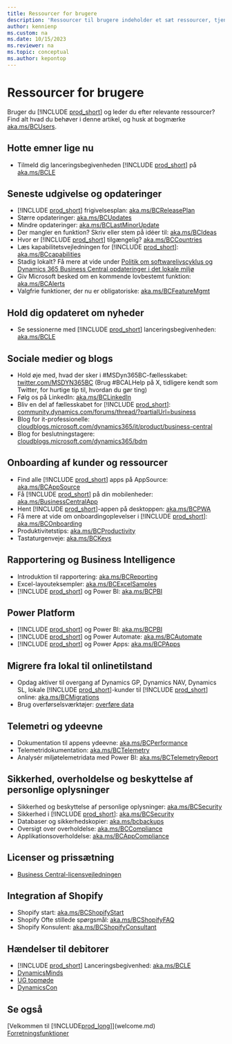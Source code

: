 ```yaml
---
title: Ressourcer for brugere
description: 'Ressourcer til brugere indeholder et sæt ressourcer, tjenester og værktøjer til brug af Microsoft Dynamics 365 Business Central.'
author: kennienp
ms.custom: na
ms.date: 10/15/2023
ms.reviewer: na
ms.topic: conceptual
ms.author: kepontop
---
```


# Ressourcer for brugere

Bruger du [!INCLUDE [prod_short](includes/prod_short.md)] og leder du efter relevante ressourcer? Find alt hvad du behøver i denne artikel, og husk at bogmærke [aka.ms/BCUsers](https://aka.ms/BCUsers).

## Hotte emner lige nu

- Tilmeld dig lanceringsbegivenheden [!INCLUDE [prod_short](includes/prod_short.md)] på [aka.ms/BCLE](https://aka.ms/BCLE)

## Seneste udgivelse og opdateringer  

- [!INCLUDE [prod_short](includes/prod_short.md)] frigivelsesplan: [aka.ms/BCReleasePlan](https://aka.ms/BCReleasePlan) 
- Større opdateringer: [aka.ms/BCUpdates](https://aka.ms/BCUpdates)
- Mindre opdateringer: [aka.ms/BCLastMinorUpdate](https://aka.ms/BCLastMinorUpdate) 
- Der mangler en funktion? Skriv eller stem på idéer til: [aka.ms/BCIdeas](https://aka.ms/BCIdeas) 
- Hvor er [!INCLUDE [prod_short](includes/prod_short.md)] tilgængelig? [aka.ms/BCCountries](https://aka.ms/BCCountries)
- Læs kapabilitetsvejledningen for [!INCLUDE [prod_short](includes/prod_short.md)]: [aka.ms/BCcapabilities](https://aka.ms/BCcapabilities)
- Stadig lokalt? Få mere at vide under [Politik om softwarelivscyklus og Dynamics 365 Business Central opdateringer i det lokale miljø](/dynamics365/business-central/dev-itpro/terms/lifecycle-policy-on-premises)
- Giv Microsoft besked om en kommende lovbestemt funktion: [aka.ms/BCAlerts](https://aka.ms/BCAlerts)
- Valgfrie funktioner, der nu er obligatoriske: [aka.ms/BCFeatureMgmt](https://aka.ms/BCFeatureMgmt)

## Hold dig opdateret om nyheder

- Se sessionerne med [!INCLUDE [prod_short](includes/prod_short.md)] lanceringsbegivenheden: [aka.ms/BCLE](https://aka.ms/BCLE) 

## Sociale medier og blogs

- Hold øje med, hvad der sker i #MSDyn365BC-fællesskabet: [twitter.com/MSDYN365BC](https://twitter.com/MSDYN365BC) (Brug #BCALHelp på X, tidligere kendt som Twitter, for hurtige tip til, hvordan du gør ting) 
- Følg os på LinkedIn: [aka.ms/BCLinkedIn](https://aka.ms/BCLinkedIn)
- Bliv en del af fællesskabet for [!INCLUDE [prod_short](includes/prod_short.md)]: [community.dynamics.com/forums/thread/?partialUrl=business](https://community.dynamics.com/forums/thread/?partialUrl=business) 
- Blog for it-professionelle: [cloudblogs.microsoft.com/dynamics365/it/product/business-central](https://cloudblogs.microsoft.com/dynamics365/it/product/business-central/)
- Blog for beslutningstagere: [cloudblogs.microsoft.com/dynamics365/bdm](https://cloudblogs.microsoft.com/dynamics365/bdm)

## Onboarding af kunder og ressourcer 

- Find alle [!INCLUDE [prod_short](includes/prod_short.md)] apps på AppSource: [aka.ms/BCAppSource](https://appsource.microsoft.com/marketplace/apps?page=1&product=dynamics-365-business-central)
- Få [!INCLUDE [prod_short](includes/prod_short.md)] på din mobilenheder: [aka.ms/BusinessCentralApp](https://aka.ms/BusinessCentralApp)
- Hent [!INCLUDE [prod_short](includes/prod_short.md)]-appen på desktoppen: [aka.ms/BCPWA](https://aka.ms/BCPWA)
- Få mere at vide om onboardingoplevelser i [!INCLUDE [prod_short](includes/prod_short.md)]: [aka.ms/BCOnboarding](https://aka.ms/bconboarding)
- Produktivitetstips: [aka.ms/BCProductivity](https://aka.ms/BCProductivity) 
- Tastaturgenveje: [aka.ms/BCKeys](https://aka.ms/BCKeys)

## Rapportering og Business Intelligence

- Introduktion til rapportering: [aka.ms/BCReporting](https://aka.ms/BCReporting)
- Excel-layouteksempler: [aka.ms/BCExcelSamples](https://aka.ms/BCExcelSamples)
- [!INCLUDE [prod_short](includes/prod_short.md)] og Power BI: [aka.ms/BCPBI](https://aka.ms/BCPBI)

## Power Platform

- [!INCLUDE [prod_short](includes/prod_short.md)] og Power BI: [aka.ms/BCPBI](https://aka.ms/BCPBI)
- [!INCLUDE [prod_short](includes/prod_short.md)] og Power Automate: [aka.ms/BCAutomate](https://aka.ms/BCAutomate) 
- [!INCLUDE [prod_short](includes/prod_short.md)] og Power Apps: [aka.ms/BCPApps](https://aka.ms/BCPApps)

## Migrere fra lokal til onlinetilstand

- Opdag aktiver til overgang af Dynamics GP, Dynamics NAV, Dynamics SL, lokale [!INCLUDE [prod_short](includes/prod_short.md)]-kunder til [!INCLUDE [prod_short](includes/prod_short.md)] online: [aka.ms/BCMigrations](https://aka.ms/BCMigrations)  
- Brug overførselsværktøjer: [overføre data](/dynamics365/business-central/dev-itpro/administration/migrate-data) 

## Telemetri og ydeevne

- Dokumentation til appens ydeevne: [aka.ms/BCPerformance](https://aka.ms/BCPerformance)
- Telemetridokumentation: [aka.ms/BCTelemetry](https://aka.ms/BCTelemetry) 
- Analysér miljøtelemetridata med Power BI: [aka.ms/BCTelemetryReport](https://aka.ms/BCTelemetryReport) 

## Sikkerhed, overholdelse og beskyttelse af personlige oplysninger

- Sikkerhed og beskyttelse af personlige oplysninger: [aka.ms/BCSecurity](https://aka.ms/BCSecurity) 
- Sikkerhed i [!INCLUDE [prod_short](includes/prod_short.md)]: [aka.ms/BCSecurity](https://aka.ms/BCSecurity)
- Databaser og sikkerhedskopier: [aka.ms/bcbackups](https://aka.ms/BCBackups)
- Oversigt over overholdelse: [aka.ms/BCCompliance](https://aka.ms/BCCompliance)
- Applikationsoverholdelse: [aka.ms/BCAppCompliance](https://aka.ms/BCAppCompliance)

## Licenser og prissætning

- [Business Central-licensvejledningen](https://go.microsoft.com/fwlink/?LinkId=866544&clcid=0x409)

## Integration af Shopify

- Shopify start: [aka.ms/BCShopifyStart](https://aka.ms/BCShopifyStart)
- Shopify Ofte stillede spørgsmål: [aka.ms/BCShopifyFAQ](https://aka.ms/BCShopifyFAQ)
- Shopify Konsulent: [aka.ms/BCShopifyConsultant](https://aka.ms/BCShopifyConsultant)

## Hændelser til debitorer

- [!INCLUDE [prod_short](includes/prod_short.md)] Lanceringsbegivenhed: [aka.ms/BCLE](https://aka.ms/BCLE)
- [DynamicsMinds](https://www.dynamicsminds.com/)
- [UG topmøde](https://www.summitna.com/)
- [DynamicsCon](https://dynamicscon.com/)

## Se også

[Velkommen til [!INCLUDE[prod_long](includes/prod_long.md)]](welcome.md)  
[Forretningsfunktioner](across-business-functionality.md)  